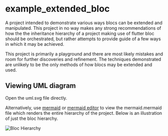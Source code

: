 # example_extended_bloc

A project intended to demonstrate various ways blocs can be extended and
manipulated. This project in no way makes any strong recommendations of how the
the inheritance hierarchy of a project making use of flutter bloc should be
orchestrated, but rather attempts to provide guide of a few ways in which it may
be achieved.

This project is primarily a playground and there are most likely mistakes and
room for further discoveries and refinement. The techniques demonstrated are
unlikely to be the only methods of how blocs may be extended and used.

## Viewing UML diagram
Open the uml.svg file directly.

Alternatively, use [mermaid](https://mermaid.live/) or [mermaid editor](https://mermaid-editor.kkeisuke.dev/)
to view the mermaid.mermaid file which renders the entire hierarchy of the project. Below is an illustration
of just the bloc hierarchy.

![Bloc Hierarchy](../../bloc_hierarchy.png)
